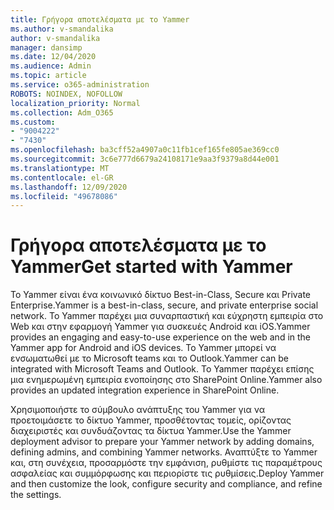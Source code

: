 ```yaml
---
title: Γρήγορα αποτελέσματα με το Yammer
ms.author: v-smandalika
author: v-smandalika
manager: dansimp
ms.date: 12/04/2020
ms.audience: Admin
ms.topic: article
ms.service: o365-administration
ROBOTS: NOINDEX, NOFOLLOW
localization_priority: Normal
ms.collection: Adm_O365
ms.custom:
- "9004222"
- "7430"
ms.openlocfilehash: ba3cff52a4907a0c11fb1cef165fe805ae369cc0
ms.sourcegitcommit: 3c6e777d6679a24108171e9aa3f9379a8d44e001
ms.translationtype: MT
ms.contentlocale: el-GR
ms.lasthandoff: 12/09/2020
ms.locfileid: "49678086"
---
```

# <a name="get-started-with-yammer"></a><span data-ttu-id="c2bfe-102">Γρήγορα αποτελέσματα με το Yammer</span><span class="sxs-lookup"><span data-stu-id="c2bfe-102">Get started with Yammer</span></span>

<span data-ttu-id="c2bfe-103">Το Yammer είναι ένα κοινωνικό δίκτυο Best-in-Class, Secure και Private Enterprise.</span><span class="sxs-lookup"><span data-stu-id="c2bfe-103">Yammer is a best-in-class, secure, and private enterprise social network.</span></span> <span data-ttu-id="c2bfe-104">Το Yammer παρέχει μια συναρπαστική και εύχρηστη εμπειρία στο Web και στην εφαρμογή Yammer για συσκευές Android και iOS.</span><span class="sxs-lookup"><span data-stu-id="c2bfe-104">Yammer provides an engaging and easy-to-use experience on the web and in the Yammer app for Android and iOS devices.</span></span> <span data-ttu-id="c2bfe-105">Το Yammer μπορεί να ενσωματωθεί με το Microsoft teams και το Outlook.</span><span class="sxs-lookup"><span data-stu-id="c2bfe-105">Yammer can be integrated with Microsoft Teams and Outlook.</span></span> <span data-ttu-id="c2bfe-106">Το Yammer παρέχει επίσης μια ενημερωμένη εμπειρία ενοποίησης στο SharePoint Online.</span><span class="sxs-lookup"><span data-stu-id="c2bfe-106">Yammer also provides an updated integration experience in SharePoint Online.</span></span>

<span data-ttu-id="c2bfe-107">Χρησιμοποιήστε το σύμβουλο ανάπτυξης του Yammer για να προετοιμάσετε το δίκτυο Yammer, προσθέτοντας τομείς, ορίζοντας διαχειριστές και συνδυάζοντας τα δίκτυα Yammer.</span><span class="sxs-lookup"><span data-stu-id="c2bfe-107">Use the Yammer deployment advisor to prepare your Yammer network by adding domains, defining admins, and combining Yammer networks.</span></span> <span data-ttu-id="c2bfe-108">Αναπτύξτε το Yammer και, στη συνέχεια, προσαρμόστε την εμφάνιση, ρυθμίστε τις παραμέτρους ασφαλείας και συμμόρφωσης και περιορίστε τις ρυθμίσεις.</span><span class="sxs-lookup"><span data-stu-id="c2bfe-108">Deploy Yammer and then customize the look, configure security and compliance, and refine the settings.</span></span>